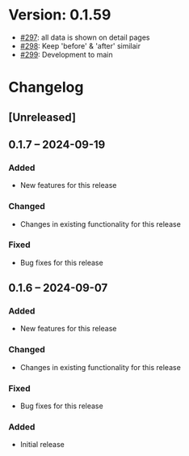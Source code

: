# Version: 0.1.59

* [#297](https://github.com/ConductionNL/openconnector/pull/297): all data is shown on detail pages
* [#298](https://github.com/ConductionNL/openconnector/pull/298): Keep 'before' & 'after' similair
* [#299](https://github.com/ConductionNL/openconnector/pull/299): Development to main


# Changelog

## [Unreleased]
## 0.1.7 – 2024-09-19
### Added
- New features for this release

### Changed
- Changes in existing functionality for this release

### Fixed
- Bug fixes for this release

## 0.1.6 – 2024-09-07
### Added
- New features for this release

### Changed
- Changes in existing functionality for this release

### Fixed
- Bug fixes for this release

### Added
- Initial release

